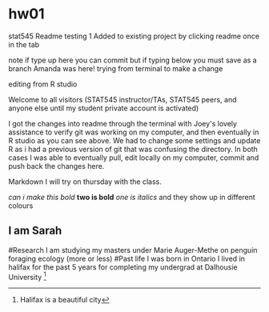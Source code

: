 # hw01
stat545
Readme testing 1
Added to existing project by clicking readme once in the tab

note if type up here you can commit but if typing below you must save as a branch
Amanda was here!
trying from terminal to make a change


editing from R studio

Welcome to all visitors (STAT545 instructor/TAs, STAT545 peers, and anyone else until my student private account is activated)

I got the changes into readme through the terminal with Joey's lovely assistance to verify git was working on my computer, and then eventually in R studio as you can see above. We had to change some settings and update R as i had a previous version of git that was confusing the directory. In both cases I was able to eventually pull, edit locally on my computer, commit and push back the changes here. 

Markdown I will try on thursday with the class. 

*can i make this bold*
**two is bold** *one is italics* and they show up in different colours 

## I am Sarah
#Research
I am studying my masters under Marie Auger-Methe on penguin foraging ecology (more or less)
#Past life
I was born in Ontario
I lived in halifax for the past 5 years for completing my undergrad at Dalhousie University [^1]
[^1]: Halifax is a beautiful city


